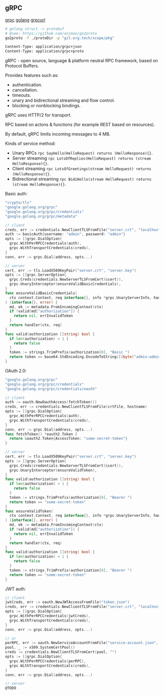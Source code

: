 gRPC
-

[grpc](https://grpc.io/docs)
[golang](https://grpc.io/docs/languages/go/quickstart/)
[grpcurl](https://github.com/fullstorydev/grpcurl)

````sh
# golang struct -> protobuf
# @see: https://github.com/anjmao/go2proto
go2proto -f ./protoDir -p "git.org.tech/scope/pkg"
````

````sh
Content-Type: application/grpc+json
Content-Type: application/grpc+proto
````

gRPC - open source, language & platform neutral RPC framework, based on Protocol Buffers.

Provides features such as:
* authentication.
* cancellation.
* timeouts.
* unary and bidirectional streaming and flow control.
* blocking or nonblocking bindings.

gRPC uses HTTP/2 for transport.

RPC based on actons & functions (for example REST based on resources).

By default, gRPC limits incoming messages to 4 MB.

Kinds of service method:
* Unary RPCs
  `rpc SayHello(HelloRequest) returns (HelloResponse){}`.
* Server streaming
  `rpc LotsOfReplies(HelloRequest) returns (stream HelloResponse){}`.
* Client streaming
  `rpc LotsOfGreetings(stream HelloRequest) returns (HelloResponse){}`.
* Bidirectional streaming
  `rpc BidiHello(stream HelloRequest) returns (stream HelloResponse){}`.

Basic auth:
````go
"crypto/tls"
"google.golang.org/grpc"
"google.golang.org/grpc/credentials"
"google.golang.org/grpc/metadata"

// client
creds, err := credentials.NewClientTLSFromFile("server.crt", "localhost")
auth := basicAuth{username: "admin", password: "admin"}
opts := []grpc.DialOption{
  grpc.WithPerRPCCredentials(auth),
  grpc.WithTransportCredentials(creds),
}
conn, err := grpc.Dial(address, opts...)

// server
cert, err := tls.LoadX509KeyPair("server.crt", "server.key")
opts := []grpc.ServerOption{
  grpc.Creds(credentials.NewServerTLSFromCert(&cert)),
  grpc.UnaryInterceptor(ensureValidBasicCredentials),
}
func ensureValidBasicCredentials(
  ctx context.Context, req interface{}, info *grpc.UnaryServerInfo, handler grpc.UnaryHandler,
) (interface{}, error) {
  md, ok := metadata.FromIncomingContext(ctx)
  if !valid(md["authorization"]) {
    return nil, errInvalidToken
  }
  return handler(ctx, req)
}
func valid(authorization []string) bool {
  if len(authorization) < 1 {
    return false
  }
  token := strings.TrimPrefix(authorization[0], "Basic ")
  return token == base64.StdEncoding.EncodeToString([]byte("admin:admin"))
}
````

OAuth 2.0:
````go
"google.golang.org/grpc"
"google.golang.org/grpc/credentials"
"google.golang.org/grpc/credentials/oauth"

// client
auth := oauth.NewOauthAccess(fetchToken())
creds, err := credentials.NewClientTLSFromFile(crtFile, hostname)
opts := []grpc.DialOption{
  grpc.WithPerRPCCredentials(auth),
  grpc.WithTransportCredentials(creds),
}
conn, err := grpc.Dial(address, opts...)
func fetchToken() *oauth2.Token {
  return &oauth2.Token{AccessToken: "some-secret-token"}
}

// server
cert, err := tls.LoadX509KeyPair("server.crt", "server.key")
opts := []grpc.ServerOption{
  grpc.Creds(credentials.NewServerTLSFromCert(&cert)),
  grpc.UnaryInterceptor(ensureValidToken),
}
func valid(authorization []string) bool {
  if len(authorization) < 1 {
    return false
  }
  token := strings.TrimPrefix(authorization[0], "Bearer ")
  return token == "some-secret-token"
}
func ensureValidToken(
  ctx context.Context, req interface{}, info *grpc.UnaryServerInfo, handler grpc.UnaryHandler,
) (interface{}, error) {
  md, ok := metadata.FromIncomingContext(ctx)
  if !valid(md["authorization"]) {
    return nil, errInvalidToken
  }
  return handler(ctx, req)
}
func valid(authorization []string) bool {
  if len(authorization) < 1 {
    return false
  }
  token := strings.TrimPrefix(authorization[0], "Bearer ")
  return token == "some-secret-token"
}
````

JWT auth:
````go
// client
jwtCreds, err := oauth.NewJWTAccessFromFile("token.json")
creds, err := credentials.NewClientTLSFromFile("server.crt", "localhost")
opts := []grpc.DialOption{
  grpc.WithPerRPCCredentials(jwtCreds),
  grpc.WithTransportCredentials(creds),
}
conn, err := grpc.Dial(address, opts...)

// or
perRPC, err := oauth.NewServiceAccountFromFile("service-account.json", scope)
pool, _ := x509.SystemCertPool()
creds := credentials.NewClientTLSFromCert(pool, "")
opts := []grpc.DialOption{
  grpc.WithPerRPCCredentials(perRPC),
  grpc.WithTransportCredentials(creds),
}
conn, err := grpc.Dial(address, opts...)

// server
@TODO
````
